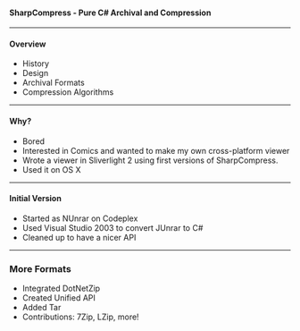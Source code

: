 
#### SharpCompress - Pure C# Archival and Compression

---

#### Overview

* History
* Design
* Archival Formats
* Compression Algorithms

---

#### Why?

* Bored
* Interested in Comics and wanted to make my own cross-platform viewer
* Wrote a viewer in Sliverlight 2 using first versions of SharpCompress.
* Used it on OS X

---

#### Initial Version

* Started as NUnrar on Codeplex
* Used Visual Studio 2003 to convert JUnrar to C#
* Cleaned up to have a nicer API

---

### More Formats

* Integrated DotNetZip
* Created Unified API
* Added Tar
* Contributions: 7Zip, LZip, more!